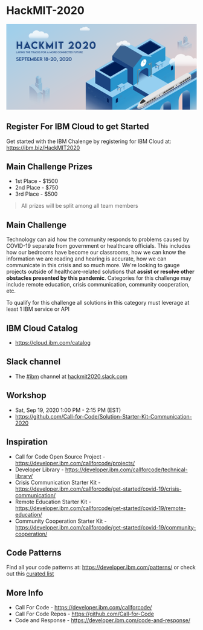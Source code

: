 # HackMIT-2020

![HackMIT banner](images/img1.png)

## Register For IBM Cloud to get Started

Get started with the IBM Chalenge by registering for IBM Cloud at: <https://ibm.biz/HackMIT2020>

## Main Challenge Prizes

* 1st Place - $1500
* 2nd Place - $750
* 3rd Place - $500

> All prizes will be split among all team members 

## Main Challenge

Technology can aid how the community responds to problems caused by COVID-19 separate from government or healthcare officials. This includes how our bedrooms have become our classrooms, how we can know the information we are reading and hearing is accurate, how we can communicate in this crisis and so much more. We're looking to gauge projects outside of healthcare-related solutions that **assist or resolve other obstacles presented by this pandemic**. Categories for this challenge may include remote education, crisis communication, community cooperation, etc. 

To qualify for this challenge all solutions in this category must leverage at least 1 IBM service or API
  
## IBM Cloud Catalog

* <https://cloud.ibm.com/catalog>

## Slack channel

* The [#ibm](https://hackmit2020.slack.com/archives/C01B3KWRJRW) channel at [hackmit2020.slack.com](https://hackmit2020.slack.com)

## Workshop 

* Sat, Sep 19, 2020 1:00 PM - 2:15 PM (EST)
* <https://github.com/Call-for-Code/Solution-Starter-Kit-Communication-2020>

## Inspiration

* Call for Code Open Source Project - https://developer.ibm.com/callforcode/projects/
* Developer Library - https://developer.ibm.com/callforcode/technical-library/ 
* Crisis Communication Starter Kit - https://developer.ibm.com/callforcode/get-started/covid-19/crisis-communication/
* Remote Education Starter Kit - https://developer.ibm.com/callforcode/get-started/covid-19/remote-education/ 
* Community Cooperation Starter Kit - https://developer.ibm.com/callforcode/get-started/covid-19/community-cooperation/

## Code Patterns

Find all your code patterns at:  https://developer.ibm.com/patterns/ or check out this [curated list](https://github.com/IBM/HackMIT-2020/blob/master/Codepatterns.md)

## More Info

* Call For Code - https://developer.ibm.com/callforcode/
* Call For Code Repos - https://github.com/Call-for-Code 
* Code and Response - https://developer.ibm.com/code-and-response/

